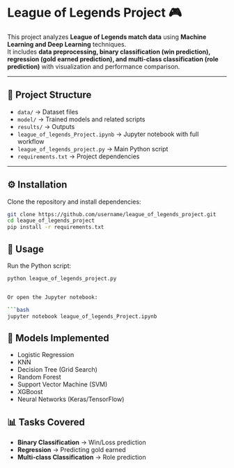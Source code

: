# League of Legends Project 🎮

This project analyzes **League of Legends match data** using **Machine Learning and Deep Learning** techniques.  
It includes **data preprocessing, binary classification (win prediction), regression (gold earned prediction), and multi-class classification (role prediction)** with visualization and performance comparison.

---

## 📂 Project Structure
- `data/` → Dataset files  
- `model/` → Trained models and related scripts  
- `results/` → Outputs 
- `league_of_legends_Project.ipynb` → Jupyter notebook with full workflow  
- `league_of_legends_project.py` → Main Python script  
- `requirements.txt` → Project dependencies  

---

## ⚙️ Installation
Clone the repository and install dependencies:

```bash
git clone https://github.com/username/league_of_legends_project.git
cd league_of_legends_project
pip install -r requirements.txt

```
## 🚀 Usage

Run the Python script:

```bash
python league_of_legends_project.py


Or open the Jupyter notebook:

```bash
jupyter notebook league_of_legends_Project.ipynb
```

## 🧰 Models Implemented
- Logistic Regression  
- KNN  
- Decision Tree (Grid Search)  
- Random Forest  
- Support Vector Machine (SVM)  
- XGBoost  
- Neural Networks (Keras/TensorFlow)
  
 
## 📊 Tasks Covered
- **Binary Classification** → Win/Loss prediction  
- **Regression** → Predicting gold earned  
- **Multi-class Classification** → Role prediction  

